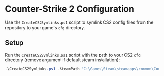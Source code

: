 # Counter-Strike 2 Configuration

Use the `CreateCS2Symlinks.ps1` script to symlink CS2 config files from the repository to your game's `cfg` directory.

## Setup

Run the `CreateCS2Symlinks.ps1` script with the path to your CS2 `cfg` directory (remove argument if default steam installation):
```powershell
.\CreateCS2Symlinks.ps1 -SteamPath "C:\Games\Steam\steamapps\common\Counter-Strike Global Offensive\game\csgo\cfg"
```
